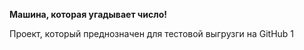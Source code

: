 **Машина, которая угадывает число!**

Проект, который преднозначен для тестовой выгрузги на GitHub
1